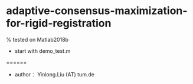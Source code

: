 # adaptive-consensus-maximization-for-rigid-registration

% tested on Matlab2018b

* start with demo_test.m

======

* author： Yinlong.Liu (AT) tum.de

